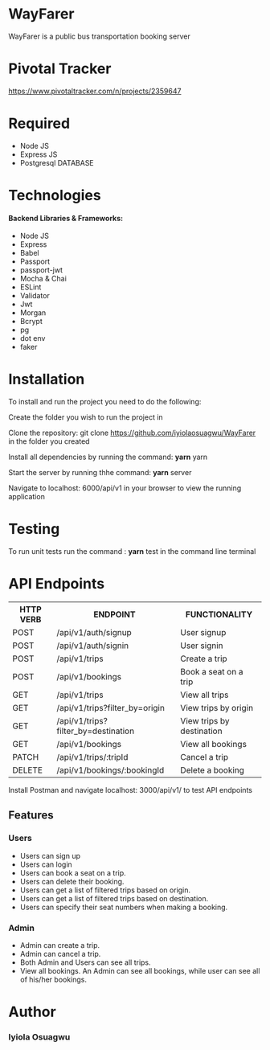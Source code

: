 # WayFarer
WayFarer is a public bus transportation booking server

# Pivotal Tracker
https://www.pivotaltracker.com/n/projects/2359647

# Required
- Node JS
- Express JS
- Postgresql DATABASE

# Technologies
#### Backend Libraries & Frameworks:
* Node JS
* Express
* Babel
* Passport
* passport-jwt
* Mocha & Chai
* ESLint
* Validator
* Jwt
* Morgan
* Bcrypt
* pg
* dot env
* faker

# Installation
To install and run the project you need to do the following:

Create the folder you wish to run the project in

Clone the repository: git clone https://github.com/iyiolaosuagwu/WayFarer in the folder you created

Install all dependencies by running the command: **yarn** yarn

Start the server by running thhe command: **yarn** server

Navigate to localhost: 6000/api/v1 in your browser to view the running application

# Testing
To run unit tests run the command : **yarn** test in the command line terminal

# API Endpoints
<table>
<tr><th>HTTP VERB</th><th>ENDPOINT</th><th>FUNCTIONALITY</th></tr>

<tr><td>POST</td> <td>/api/v1/auth/signup</td>  <td>User signup</td></tr>

<tr><td>POST</td> <td>/api/v1/auth/signin</td>  <td>User signin</td></tr>

<tr><td>POST</td> <td>/api/v1/trips</td>  <td>Create a trip</td></tr>

<tr><td>POST</td> <td>/api/v1/bookings</td>  <td>Book a seat on a trip</td></tr>

<tr><td>GET</td> <td>/api/v1/trips</td>  <td>View all trips</td></tr>

<tr><td>GET</td> <td>/api/v1/trips?filter_by=origin</td>  <td>View trips by origin</td></tr>

<tr><td>GET</td> <td>/api/v1/trips?filter_by=destination</td>  <td>View trips by destination</td></tr>

<tr><td>GET</td> <td>/api/v1/bookings</td>  <td>View all bookings</td></tr>

<tr><td>PATCH</td> <td>/api/v1/trips/:tripId</td>  <td>Cancel a trip</td></tr>

<tr><td>DELETE</td> <td>/api/v1/bookings/:bookingId</td>  <td>Delete a booking</td></tr>

</table>

Install Postman and navigate localhost: 3000/api/v1/ to test API endpoints

## Features

### Users
* Users can sign up
* Users can login
* Users can book a seat on a trip.
* Users can delete their booking.
* Users can get a list of filtered trips based on origin.
* Users can get a list of filtered trips based on destination.
* Users can specify their seat numbers when making a booking.

### Admin
* Admin can create a trip.
* Admin can cancel a trip.
* Both Admin and Users can see all trips.
* View all bookings. An Admin can see all bookings, while user can see all of his/her bookings.
 


# Author
### Iyiola Osuagwu
